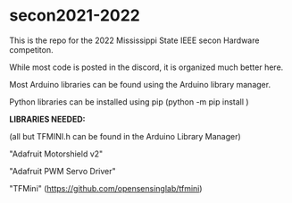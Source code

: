 # secon2021-2022

This is the repo for the 2022 Mississippi State IEEE secon Hardware competiton.

While most code is posted in the discord, it is organized much better here. 

Most Arduino libraries can be found using the Arduino library manager.

Python libraries can be installed using pip
(python -m pip install <filename>)


  
  
  
  
  
  <b>LIBRARIES NEEDED:</b>
  
(all but TFMINI.h can be found in the Arduino Library Manager)
  
"Adafruit Motorshield v2"
  
"Adafruit PWM Servo Driver"
  
"TFMini" (https://github.com/opensensinglab/tfmini)

